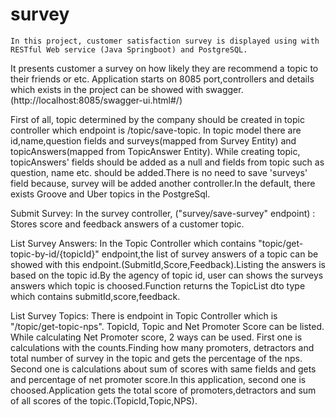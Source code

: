 # survey

    In this project, customer satisfaction survey is displayed using with RESTful Web service (Java Springboot) and PostgreSQL.
It presents customer a survey on how likely they are recommend a topic to their friends or etc.
Application starts on 8085 port,controllers and details which exists in the project can be showed with swagger.(http://localhost:8085/swagger-ui.html#/)

First of all, topic determined by the company should be created in topic controller which endpoint is /topic/save-topic. 
In topic model there are id,name,question fields and surveys(mapped from Survey Entity) and topicAnswers(mapped from TopicAnswer Entity). While creating topic, topicAnswers' fields should be added as a null and fields from topic such as question, name etc. should be added.There is no need to save 'surveys' field because, survey will be added another controller.In the default, there exists Groove and Uber topics in the PostgreSql.

Submit Survey:
In the survey controller, ("survey/save-survey" endpoint) : Stores score and feedback answers of a customer topic.

List Survey Answers:
In the Topic Controller which contains "topic/get-topic-by-id/{topicId}" endpoint,the list of survey answers of a topic can be showed with this endpoint.(SubmitId,Score,Feedback).Listing the answers is based on the topic id.By the agency of topic id, user can shows the surveys answers which topic is choosed.Function returns the TopicList dto type which contains submitId,score,feedback.

List Survey Topics:
There is endpoint in Topic Controller which is "/topic/get-topic-nps". TopicId, Topic and Net Promoter Score can be listed. While calculating Net Promoter score, 2 ways can be used.
First one is calculations with the counts.Finding how many promoters, detractors and total number of survey in the topic and gets the percentage of the nps.
Second one is calculations about sum of scores with same fields and gets and percentage of net promoter score.In this application, second one is choosed.Application gets the total score of promoters,detractors and sum of all scores of the topic.(TopicId,Topic,NPS).


